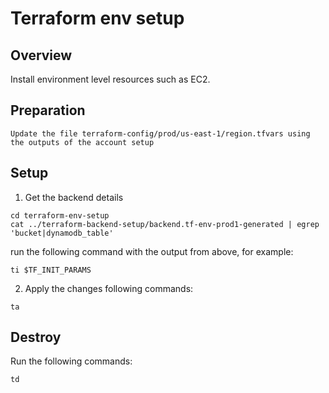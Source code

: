 # Terraform env setup
## Overview
Install environment level resources such as EC2.


## Preparation

```
Update the file terraform-config/prod/us-east-1/region.tfvars using the outputs of the account setup
```

## Setup
1. Get the backend details  
```
cd terraform-env-setup
cat ../terraform-backend-setup/backend.tf-env-prod1-generated | egrep  'bucket|dynamodb_table'
```

run the following command with the output from above, for example:
```
ti $TF_INIT_PARAMS
```

2. Apply the changes following commands: 
```
ta
```

## Destroy 
Run the following commands: 
```
td
```
